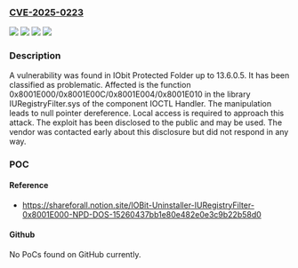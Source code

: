 ### [CVE-2025-0223](https://cve.mitre.org/cgi-bin/cvename.cgi?name=CVE-2025-0223)
![](https://img.shields.io/static/v1?label=Product&message=Protected%20Folder&color=blue)
![](https://img.shields.io/static/v1?label=Version&message=%3D%2013.6.0.0%20&color=brighgreen)
![](https://img.shields.io/static/v1?label=Vulnerability&message=Denial%20of%20Service&color=brighgreen)
![](https://img.shields.io/static/v1?label=Vulnerability&message=NULL%20Pointer%20Dereference&color=brighgreen)

### Description

A vulnerability was found in IObit Protected Folder up to 13.6.0.5. It has been classified as problematic. Affected is the function 0x8001E000/0x8001E00C/0x8001E004/0x8001E010 in the library IURegistryFilter.sys of the component IOCTL Handler. The manipulation leads to null pointer dereference. Local access is required to approach this attack. The exploit has been disclosed to the public and may be used. The vendor was contacted early about this disclosure but did not respond in any way.

### POC

#### Reference
- https://shareforall.notion.site/IOBit-Uninstaller-IURegistryFilter-0x8001E000-NPD-DOS-15260437bb1e80e482e0e3c9b22b58d0

#### Github
No PoCs found on GitHub currently.

